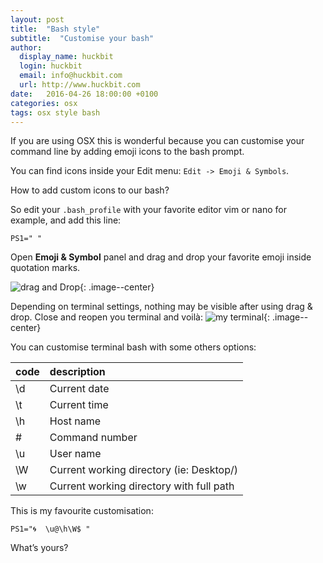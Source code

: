 ```yaml
---
layout: post
title:  "Bash style"
subtitle:  "Customise your bash"
author:
  display_name: huckbit
  login: huckbit
  email: info@huckbit.com
  url: http://www.huckbit.com
date:   2016-04-26 18:00:00 +0100
categories: osx
tags: osx style bash
---
```

If you are using OSX this is wonderful because you can customise your command line by adding emoji icons to the bash prompt.

You can find icons inside your Edit menu: `Edit -> Emoji & Symbols`.

How to add custom icons to our bash?

So edit your `.bash_profile` with your favorite editor vim or nano for example, and add this line:

```
PS1=" "
```

Open **Emoji & Symbol** panel and drag and drop your favorite emoji inside quotation marks.

![drag and Drop](https://gitlab.com/huckbit/blog-images/raw/master/images/terminal-cust.gif){: .image--center}


Depending on terminal settings, nothing may be visible after using drag & drop. Close and reopen you terminal and voilà:
![my terminal](https://gitlab.com/huckbit/blog-images/raw/master/images/terminal-hb.png){: .image--center}

You can customise terminal bash with some others options:

| code   | description                             
|:-------|:----------------------------------------|
| \d     | Current date                             
| \t     | Current time                             
| \h     | Host name                                
| \#     | Command number                           
| \u     | User name                                
| \W     | Current working directory (ie: Desktop/)
| \w     | Current working directory with full path


This is my favourite customisation:

```
PS1="🌀  \u@\h\W$ "
```

What’s yours?
